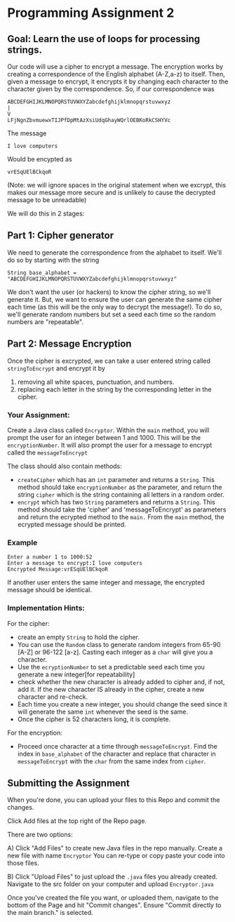 # Programming Assignment 2

## Goal: Learn the use of loops for processing strings.

Our code will use a cipher to encrypt a message. The encryption works by creating a correspondence of the English alphabet (A-Z,a-z) to itself. Then, given a message to encrypt, it encrypts it by changing each character to the character given by the correspondence. So, if our correspondence was 

```
ABCDEFGHIJKLMNOPQRSTUVWXYZabcdefghijklmnopqrstuvwxyz
|
V
LFjNgnZbvmuewxTIJPfDpMtAzXsiUdqGhayWQrlOEBKoRkCSHYVc
```

The message

```
I love computers
```

Would be encypted as

```
vrESqUElBCkqoR
```

(Note: we will ignore spaces in the original statement when we excrypt, this makes our message more secure and is unlikely to cause the decrypted message to be unreadable)

We will do this in 2 stages:

## Part 1: Cipher generator

We need to generate the correspondence from the alphabet to itself. We'll do so by starting with the string 

```
String base_alphabet = "ABCDEFGHIJKLMNOPQRSTUVWXYZabcdefghijklmnopqrstuvwxyz"
```

We don't want the user (or hackers) to know the cipher string, so we'll generate it. But, we want to ensure the user can generate the same cipher each time (as this will be the only way to decrypt the message!). To do so, we'll generate random numbers but set a seed each time so the random numbers are "repeatable". 


## Part 2: Message Encryption

Once the cipher is excrypted, we can take a user entered string called ```stringToEncrypt``` and encrypt it by 

1) removing all white spaces, punctuation, and numbers.
2) replacing each letter in the string by the corresponding letter in the cipher. 

### Your Assignment:

Create a Java class called `Encryptor`. Within the `main` method, you will prompt the user for an integer between 1 and 1000. This will be the `encryptionNumber`. It will also prompt the user for a message to encrypt called the `messageToEncrypt`

The class should also contain methods:

- `createCipher` which has an `int` parameter and returns a `String`. This method should take `encryptionNumber` as the parameter, and return the 
string `cipher` which is the string containing all letters in a random order.
- `encrypt` which has two `String` parameters and returns a `String`. This method should take the 'cipher' and 'messageToEncrypt' as parameters and return the ecrypted method to the `main.` From the `main` method, the ecrypted message should be printed.

### Example

```
Enter a number 1 to 1000:52
Enter a message to encrypt:I love computers
Encrypted Message:vrESqUElBCkqoR
```


If another user enters the same integer and message, the encrypted message should be identical.

### Implementation Hints:
For the cipher:
- create an empty `String` to hold the cipher.
- You can use the `Random` class to generate random integers from 65-90 [A-Z] or 96-122 [a-z]. Casting each integer as a `char` will give you a character.
- Use the `ecryptionNumber` to set a predictable seed each time you generate a new integer[for repeatability]
- check whether the new character is already added to cipher and, if not, add it. If the new character IS already in the cipher, create a new character and re-check. 
- Each time you create a new integer, you should change the seed since it will generate the same `int` whenever the seed is the same.
- Once the cipher is 52 characters long, it is complete. 

For the encryption: 
- Proceed once character at a time through `messageToEncrypt`. Find the index in `base_alphabet` of the character and replace that character in `messageToEncrypt` with the `char` from the same index from `cipher`.

## Submitting the Assignment

When you're done, you can upload your files to this Repo and commit the changes.

Click Add files at the top right of the Repo page.

There are two options:

A) Click "Add Files" to create new Java files in the repo manually. Create a new file with name `Encryptor` You can re-type or copy paste your code into those files.

B) Click "Upload Files" to just upload the `.java` files you already created. Navigate to the src folder on your computer and upload `Encryptor.java`

Once you've created the file you want, or uploaded them, navigate to the bottom of the Page and hit "Commit changes". Ensure "Commit directly to the main branch." is selected.



